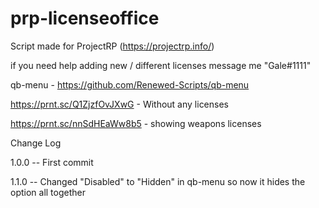 # prp-licenseoffice

Script made for ProjectRP (https://projectrp.info/)

if you need help adding new / different licenses message me "Gale#1111"

qb-menu - https://github.com/Renewed-Scripts/qb-menu

https://prnt.sc/Q1ZjzfOvJXwG - Without any licenses

https://prnt.sc/nnSdHEaWw8b5 - showing weapons licenses

Change Log

1.0.0
-- First commit

1.1.0
-- Changed "Disabled" to "Hidden" in qb-menu so now it hides the option all together
